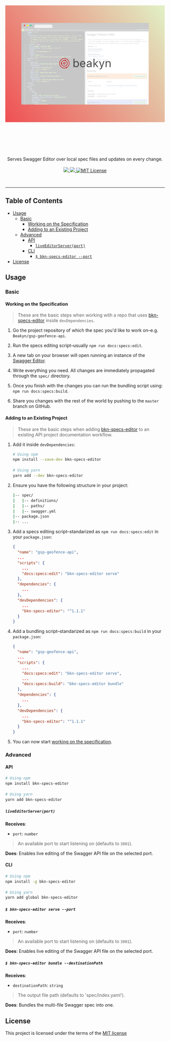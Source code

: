 <h1 align="center">
	<img src="banner.png" alt="Banner" width="800px">
	<br>
	<br>
</h1>

<br>
<br>

<p align="center">
  Serves Swagger Editor over local spec files and updates on every change.
<br>
<br>

<a href="https://david-dm.org/Beakyn/bkn-specs-editor" title="dependencies status">
	<img src="https://david-dm.org/Beakyn/bkn-specs-editor/status.svg"/>
</a>

<a href="https://david-dm.org/Beakyn/bkn-specs-editor?type=dev" title="devDependencies status">
	<img src="https://david-dm.org/Beakyn/bkn-specs-editor/dev-status.svg"/>
</a>

<a href="LICENSE.md">
    <img src="https://img.shields.io/badge/license-MIT-brightgreen.svg" alt="MIT License">
</a>

</p>
<br>

---

## Table of Contents

<!-- DO NOT EDIT THE COMMENTS BELOW -->

<!-- toc -->

- [Usage](#usage)
  * [Basic](#basic)
    + [Working on the Specification](#working-on-the-specification)
    + [Adding to an Existing Project](#adding-to-an-existing-project)
  * [Advanced](#advanced)
    + [API](#api)
      - [`liveEditorServer(port)`](#liveeditorserverport)
    + [CLI](#cli)
      - [`$ bkn-specs-editor --port`](#-bkn-specs-editor---port)
- [License](#license)

<!-- tocstop -->

## Usage

### Basic

#### Working on the Specification

> These are the basic steps when working with a repo that uses [bkn-specs-editor](https://github.com/Beakyn/bkn-specs-editor) inside `devDependencies`.

1. Go the project repository of which the spec you'd like to work on–e.g. `Beakyn/gsp-geofence-api`.

1. Run the specs editing script–usually `npm run docs:specs:edit`.

1. A new tab on your browser will open running an instance of the [Swagger Editor](https://swagger.io/swagger-editor/).

1. Write everything you need. All changes are immediately propagated through the `spec/` directory.

1. Once you finish with the changes you can run the bundling script using: `npm run docs:specs:build`.

1. Share you changes with the rest of the world by pushing to the `master` branch on GitHub.

#### Adding to an Existing Project

> These are the basic steps when adding [bkn-specs-editor](https://github.com/Beakyn/bkn-specs-editor)
to an existing API project documentation workflow.

1. Add it inside `devDependencies`:

    ```sh
    # Using npm
    npm install --save-dev bkn-specs-editor

    # Using yarn
    yarn add --dev bkn-specs-editor
    ```

1. Ensure you have the following structure in your project:

    ```sh
    |-- spec/
    |   |-- definitions/
    |   |-- paths/
    |   |-- swagger.yml
    |-- package.json
    |-- ...
    ```

1. Add a specs editing script–standarized as `npm run docs:specs:edit` in your `package.json`:

    ```json
    {
      "name": "gsp-geofence-api",
      ...
      "scripts": {
        ...
        "docs:specs:edit": "bkn-specs-editor serve"
      },
      "dependencies": {
        ...
      },
      "devDependencies": {
        ...
        "bkn-specs-editor": "^1.1.1"
      }
    }
    ```

1. Add a bundling script–standarized as `npm run docs:specs:build` in your `package.json`:

    ```json
    {
      "name": "gsp-geofence-api",
      ...
      "scripts": {
        ...
        "docs:specs:edit": "bkn-specs-editor serve",
        ...
        "docs:specs:build": "bkn-specs-editor bundle"
      },
      "dependencies": {
        ...
      },
      "devDependencies": {
        ...
        "bkn-specs-editor": "^1.1.1"
      }
    }
    ```

1. You can now start [working on the specification](#working-on-the-specification).

### Advanced

#### API

```sh
# Using npm
npm install bkn-specs-editor

# Using yarn
yarn add bkn-specs-editor
```

##### `liveEditorServer(port)`

**Receives**:

- `port`: `number`

> An available port to start listening on (defaults to `3001`).

**Does**: Enables live editing of the Swagger API file on the selected port.

#### CLI

```sh
# Using npm
npm install -g bkn-specs-editor

# Using yarn
yarn add global bkn-specs-editor
```

##### `$ bkn-specs-editor serve --port`

**Receives**:

- `port`: `number`

> An available port to start listening on (defaults to `3001`).

**Does**: Enables live editing of the Swagger API file on the selected port.

##### `$ bkn-specs-editor bundle --destinationPath`

**Receives**:

- `destinationPath`: `string`

> The output file path (defaults to 'spec/index.yaml').

**Does**: Bundles the multi-file Swagger spec into one.

## License

This project is licensed under the terms of the
[MIT license](https://github.com/Beakyn/bkn-ui-react/blob/master/LICENSE)
